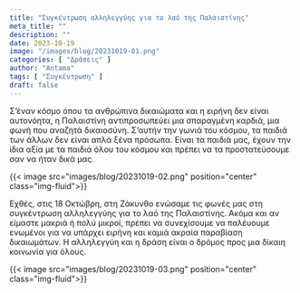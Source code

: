 ```yaml
---
title: "Συγκέντρωση αλληλεγγύης για το λαό της Παλαιστίνης"
meta_title: ""
description: ""
date: 2023-10-19
image: "/images/blog/20231019-01.png"
categories: [ "Δράσεις" ]
author: "Antama"
tags: [ "Συγκέντρωση" ]
draft: false
---
```


Σ’έναν κόσμο όπου τα ανθρώπινα δικαιώματα και η ειρήνη δεν είναι αυτονόητα, η Παλαιστίνη αντιπροσωπεύει μια σπαραγμένη
καρδιά, μια φωνή που αναζητά δικαιοσύνη. Σ’αυτήν την γωνιά του κόσμου, τα παιδιά των άλλων δεν είναι απλά ξένα πρόσωπα.
Είναι τα παιδιά μας, έχουν την ίδια αξία με τα παιδιά όλου του κόσμου και πρέπει να τα προστατεύσουμε σαν να ήταν δικά
μας.

{{< image src="images/blog/20231019-02.png" position="center" class="img-fluid">}}

Εχθές, στις 18 Οκτώβρη, στη Ζάκυνθο ενώσαμε τις φωνές μας στη συγκέντρωση αλληλεγγύης για το λαό της Παλαιστίνης. Ακόμα
και αν είμαστε μακριά ή πολύ μικροί, πρέπει να συνεχίσουμε να παλέυουμε ενωμένοι για να υπάρχει ειρήνη και καμιά ακραία
παραβίαση δικαιωμάτων. Η αλληλεγγύη και η δράση είναι ο δρόμος προς μια δίκαιη κοινωνία για όλους.

{{< image src="images/blog/20231019-03.png" position="center" class="img-fluid">}}
